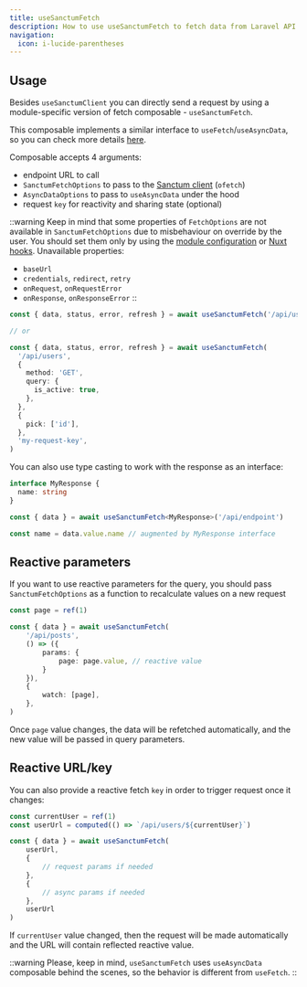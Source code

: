 ```yaml
---
title: useSanctumFetch
description: How to use useSanctumFetch to fetch data from Laravel API
navigation:
  icon: i-lucide-parentheses
---
```


## Usage

Besides `useSanctumClient` you can directly send a request by using a module-specific 
version of fetch composable - `useSanctumFetch`.

This composable implements a similar interface to `useFetch`/`useAsyncData`, 
so you can check more details [here](https://nuxt.com/docs/api/composables/use-fetch).

Composable accepts 4 arguments:
- endpoint URL to call
- `SanctumFetchOptions` to pass to the [Sanctum client](/composables/usesanctumclient) (`ofetch`)
- `AsyncDataOptions` to pass to `useAsyncData` under the hood
- request `key` for reactivity and sharing state (optional)

::warning
Keep in mind that some properties of `FetchOptions` are not available in `SanctumFetchOptions` due to misbehaviour 
on override by the user. You should set them only by using 
the [module configuration](/usage/configuration) or [Nuxt hooks](/hooks/sanctum-request). Unavailable properties:
- `baseUrl`
- `credentials`, `redirect`, `retry`
- `onRequest`, `onRequestError`
- `onResponse`, `onResponseError`
::

```typescript
const { data, status, error, refresh } = await useSanctumFetch('/api/users')

// or

const { data, status, error, refresh } = await useSanctumFetch(
  '/api/users',
  {
    method: 'GET',
    query: {
      is_active: true,
    },
  },
  {
    pick: ['id'],
  },
  'my-request-key',
)
```

You can also use type casting to work with the response as an interface:

```typescript
interface MyResponse {
  name: string
}

const { data } = await useSanctumFetch<MyResponse>('/api/endpoint')

const name = data.value.name // augmented by MyResponse interface
```

## Reactive parameters

If you want to use reactive parameters for the query, you should pass `SanctumFetchOptions` as a function 
to recalculate values on a new request

```typescript
const page = ref(1)

const { data } = await useSanctumFetch(
    '/api/posts',
    () => ({ 
        params: {
            page: page.value, // reactive value
        } 
    }),
    {
        watch: [page],
    },
)
```

Once `page` value changes, the data will be refetched automatically, and the new value will be passed in query parameters.

## Reactive URL/key

You can also provide a reactive fetch `key` in order to trigger request once it changes:

```typescript
const currentUser = ref(1)
const userUrl = computed(() => `/api/users/${currentUser}`)

const { data } = await useSanctumFetch(
    userUrl,
    {
        // request params if needed
    },
    {
        // async params if needed
    },
    userUrl
)
```

If `currentUser` value changed, then the request will be made automatically and 
the URL will contain reflected reactive value.

::warning
Please, keep in mind, `useSanctumFetch` uses `useAsyncData` composable behind the scenes,
so the behavior is different from `useFetch`.
::

